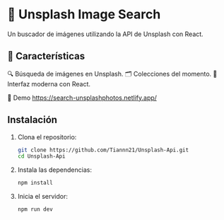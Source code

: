 # 📸 Unsplash Image Search
Un buscador de imágenes utilizando la API de Unsplash con React.

## 🌟 Características
🔍 Búsqueda de imágenes en Unsplash.
🗂️ Colecciones del momento.
🎨 Interfaz moderna con React.

🚀 Demo
https://search-unsplashphotos.netlify.app/

## Instalación

1. Clona el repositorio:

   ```bash
   git clone https://github.com/Tiannn21/Unsplash-Api.git
   cd Unsplash-Api


2. Instala las dependencias:
   
   ```bash
   npm install

3. Inicia el servidor:

   ```bash
   npm run dev
